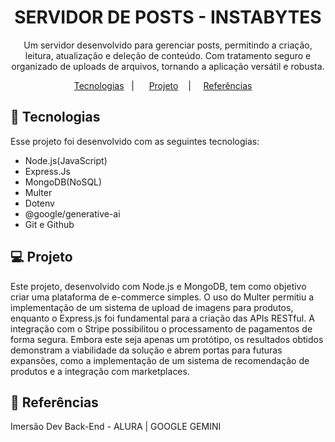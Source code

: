 <h1 align="center">SERVIDOR DE POSTS - INSTABYTES</h1>

<p align="center">
Um servidor desenvolvido para gerenciar posts, permitindo a criação, leitura, atualização e deleção de conteúdo. Com tratamento seguro e organizado de uploads de arquivos, tornando a aplicação versátil e robusta.
</p>

<p align="center">
  <a href="#tecnologias">Tecnologias</a>&nbsp;&nbsp;&nbsp;|&nbsp;&nbsp;&nbsp;
  <a href="#projeto">Projeto</a>&nbsp;&nbsp;&nbsp;&nbsp;|&nbsp;&nbsp;
  <a href="#referencias">Referências</a>&nbsp;&nbsp;&nbsp;&nbsp;&nbsp;&nbsp;
</p>

## 🚀 Tecnologias

Esse projeto foi desenvolvido com as seguintes tecnologias:

- Node.js(JavaScript)
- Express.Js
- MongoDB(NoSQL)
- Multer
- Dotenv
- @google/generative-ai
- Git e Github

## 💻 Projeto

Este projeto, desenvolvido com Node.js e MongoDB, tem como objetivo criar uma plataforma de e-commerce simples. O uso do Multer permitiu a implementação de um sistema de upload de imagens para produtos, enquanto o Express.js foi fundamental para a criação das APIs RESTful. A integração com o Stripe possibilitou o processamento de pagamentos de forma segura. Embora este seja apenas um protótipo, os resultados obtidos demonstram a viabilidade da solução e abrem portas para futuras expansões, como a implementação de um sistema de recomendação de produtos e a integração com marketplaces.

## 📲 Referências
Imersão Dev Back-End - ALURA | GOOGLE GEMINI